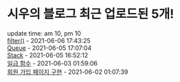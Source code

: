 # 시우의 블로그 최근 업로드된 5개!<br>

update time: am 10, pm 10<br>[filter()](https://velog.io/@dev_shu/filter) - 2021-06-06 17:43:25<br>
[Queue](https://velog.io/@dev_shu/Queue) - 2021-06-05 17:07:04<br>
[Stack](https://velog.io/@dev_shu/Stack) - 2021-06-05 16:52:12<br>
[일급 함수](https://velog.io/@dev_shu/%EA%B3%A0%EC%B0%A8%ED%95%A8%EC%88%98) - 2021-06-03 01:59:06<br>
[회원 가입 페이지 구현](https://velog.io/@dev_shu/%ED%9A%8C%EC%9B%90-%EA%B0%80%EC%9E%85-%ED%8E%98%EC%9D%B4%EC%A7%80-%EA%B5%AC%ED%98%84) - 2021-06-02 01:07:39<br>
